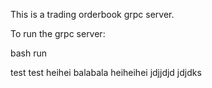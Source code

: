 This is a trading orderbook grpc server.

To run the grpc server:

  bash run

test test
heihei
balabala
heiheihei
jdjjdjd
jdjdks
